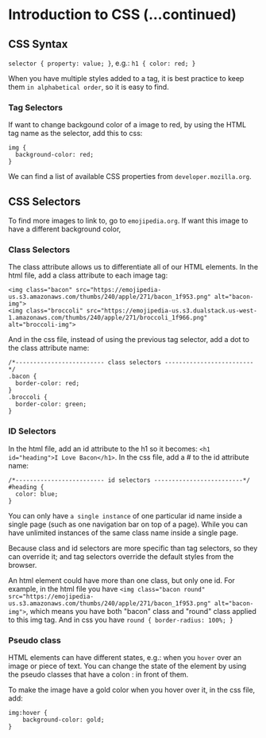 # Introduction to CSS (...continued)

## CSS Syntax
`selector { property: value; }`, e.g.: `h1 { color: red; }`

When you have multiple styles added to a tag, it is best practice to keep them `in alphabetical order`, so it is easy to find. 

### Tag Selectors
If want to change backgound color of a image to red, by using the HTML tag name as the selector, add this to css:
```
img {
  background-color: red;
}
```

We can find a list of available CSS properties from `developer.mozilla.org`. 

## CSS Selectors
To find more images to link to, go to `emojipedia.org`. If want this image to have a different background color, 

### Class Selectors
The class attribute allows us to differentiate all of our HTML elements. In the html file, add a class attribute to each image tag: 
```
<img class="bacon" src="https://emojipedia-us.s3.amazonaws.com/thumbs/240/apple/271/bacon_1f953.png" alt="bacon-img">
<img class="broccoli" src="https://emojipedia-us.s3.dualstack.us-west-1.amazonaws.com/thumbs/240/apple/271/broccoli_1f966.png" alt="broccoli-img">
```
And in the css file, instead of using the previous tag selector, add a dot to the class attribute name:
```
/*------------------------- class selectors -------------------------*/
.bacon {
  border-color: red;
}
.broccoli {
  border-color: green;
}
```

### ID Selectors
In the html file, add an id attribute to the h1 so it becomes: `<h1 id="heading">I Love Bacon</h1>`. In the css file, add a # to the id attribute name: 
```
/*------------------------- id selectors -------------------------*/
#heading {
  color: blue;
}
```
You can only have `a single instance` of one particular id name inside a single page (such as one navigation bar on top of a page). While you can have unlimited instances of the same class name inside a single page. 

Because class and id selectors are more specific than tag selectors, so they can override it; and tag selectors override the default styles from the browser. 

An html element could have more than one class, but only one id. For example, in the html file you have `<img class="bacon round" src="https://emojipedia-us.s3.amazonaws.com/thumbs/240/apple/271/bacon_1f953.png" alt="bacon-img">`, which means you have both "bacon" class and "round" class applied to this img tag. And in css you have `round { border-radius: 100%; }`

### Pseudo class
HTML elements can have different states, e.g.: when you `hover` over an image or piece of text. You can change the state of the element by using the pseudo classes that have a colon : in front of them. 

To make the image have a gold color when you hover over it, in the css file, add:
```
img:hover {
    background-color: gold;
}
```









